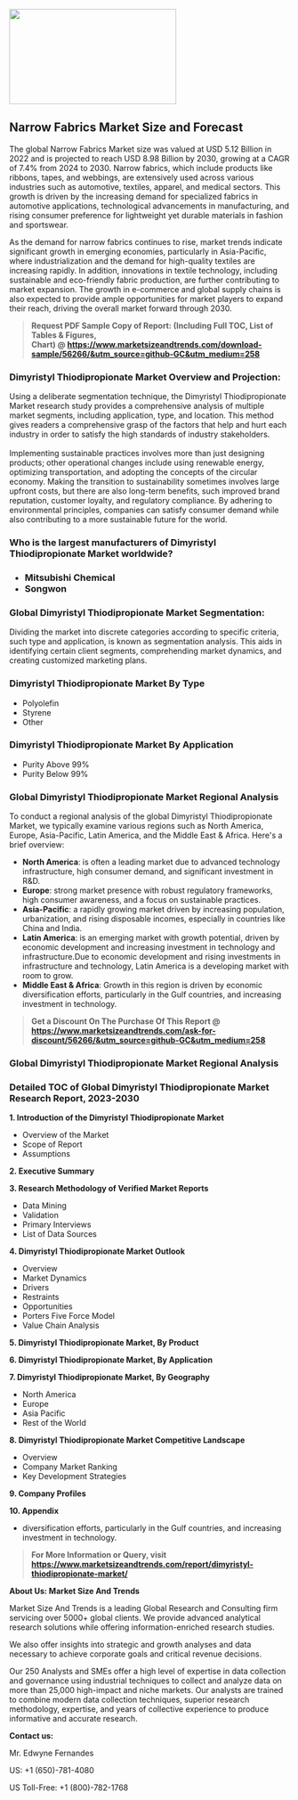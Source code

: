 <p><img class="alignnone size-medium wp-image-20088" src="https://ffe5etoiles.com/wp-content/uploads/2024/12/MST1-300x171.png" alt="" width="300" height="171" /></p><h2>Narrow Fabrics Market Size and Forecast</h2><p>The global Narrow Fabrics Market size was valued at USD 5.12 Billion in 2022 and is projected to reach USD 8.98 Billion by 2030, growing at a CAGR of 7.4% from 2024 to 2030. Narrow fabrics, which include products like ribbons, tapes, and webbings, are extensively used across various industries such as automotive, textiles, apparel, and medical sectors. This growth is driven by the increasing demand for specialized fabrics in automotive applications, technological advancements in manufacturing, and rising consumer preference for lightweight yet durable materials in fashion and sportswear.</p><p>As the demand for narrow fabrics continues to rise, market trends indicate significant growth in emerging economies, particularly in Asia-Pacific, where industrialization and the demand for high-quality textiles are increasing rapidly. In addition, innovations in textile technology, including sustainable and eco-friendly fabric production, are further contributing to market expansion. The growth in e-commerce and global supply chains is also expected to provide ample opportunities for market players to expand their reach, driving the overall market forward through 2030.</p></p><blockquote id="" class=""><strong>Request PDF Sample Copy of Report: (Including Full TOC, List of Tables &amp; Figures, Chart)&nbsp;@&nbsp;<strong><a href="https://www.marketsizeandtrends.com/download-sample/56266/&utm_source=github-GC&utm_medium=258" target="_blank">https://www.marketsizeandtrends.com/download-sample/56266/&utm_source=github-GC&utm_medium=258</a></strong></strong></blockquote><h3 id="" class="">Dimyristyl Thiodipropionate Market&nbsp;Overview and Projection:</h3><p id="" class="">Using a deliberate segmentation technique, the Dimyristyl Thiodipropionate Market research study provides a comprehensive analysis of multiple market segments, including application, type, and location. This method gives readers a comprehensive grasp of the factors that help and hurt each industry in order to satisfy the high standards of industry stakeholders. <br /> <br />Implementing sustainable practices involves more than just designing products; other operational changes include using renewable energy, optimizing transportation, and adopting the concepts of the circular economy. Making the transition to sustainability sometimes involves large upfront costs, but there are also long-term benefits, such improved brand reputation, customer loyalty, and regulatory compliance. By adhering to environmental principles, companies can satisfy consumer demand while also contributing to a more sustainable future for the world.</p><h3 id="" class="">Who is the largest manufacturers of&nbsp;Dimyristyl Thiodipropionate Market worldwide?</h3><h3 class=""><p><ul><li>Mitsubishi Chemical </li><li> Songwon</li></ul></p></h3><h3 id="" class="">Global&nbsp;Dimyristyl Thiodipropionate Market Segmentation:</h3><p id="" class="">Dividing the market into discrete categories according to specific criteria, such type and application, is known as segmentation analysis. This aids in identifying certain client segments, comprehending market dynamics, and creating customized marketing plans.</p><h3 id="" class="">Dimyristyl Thiodipropionate Market&nbsp;By Type</h3><p><p><ul><li>Polyolefin</li><li> Styrene</li><li> Other</p></li></ul></p></p><h3 id="" class="">Dimyristyl Thiodipropionate Market&nbsp;By Application</h3><p class=""><p><ul><li>Purity Above 99%</li><li> Purity Below 99%</li></ul></p></p><h3 id="" class="">Global Dimyristyl Thiodipropionate Market Regional Analysis</h3><p id="" class="">To conduct a regional analysis of the global Dimyristyl Thiodipropionate Market, we typically examine various regions such as North America, Europe, Asia-Pacific, Latin America, and the Middle East &amp; Africa. Here's a brief overview:</p><ul><li><strong>North America</strong>: is often a leading market due to advanced technology infrastructure, high consumer demand, and significant investment in R&amp;D.</li><li><strong>Europe</strong>: strong market presence with robust regulatory frameworks, high consumer awareness, and a focus on sustainable practices.</li><li><strong>Asia-Pacific</strong>: a rapidly growing market driven by increasing population, urbanization, and rising disposable incomes, especially in countries like China and India.</li><li><strong>Latin America</strong>: is an emerging market with growth potential, driven by economic development and increasing investment in technology and infrastructure.Due to economic development and rising investments in infrastructure and technology, Latin America is a developing market with room to grow.</li><li><strong>Middle East &amp; Africa</strong>: Growth in this region is driven by economic diversification efforts, particularly in the Gulf countries, and increasing investment in technology.</li></ul><blockquote id="" class=""><strong>Get a Discount On The Purchase Of This Report @ <strong><a href="https://www.marketsizeandtrends.com/ask-for-discount/56266/&utm_source=github-GC&utm_medium=258" target="_blank">https://www.marketsizeandtrends.com/ask-for-discount/56266/&utm_source=github-GC&utm_medium=258</a></strong></strong></blockquote><h3 id="" class="">Global Dimyristyl Thiodipropionate Market Regional Analysis</h3><h3 id="" class="">Detailed TOC of Global Dimyristyl Thiodipropionate Market Research Report, 2023-2030</h3><p id="" class=""><strong>1. Introduction of the Dimyristyl Thiodipropionate Market</strong></p><ul><li>Overview of the Market</li><li>Scope of Report</li><li>Assumptions</li></ul><p id="" class=""><strong>2. Executive Summary</strong></p><p id="" class=""><strong>3. Research Methodology of Verified Market Reports</strong></p><ul><li>Data Mining</li><li>Validation</li><li>Primary Interviews</li><li>List of Data Sources</li></ul><p id="" class=""><strong>4. Dimyristyl Thiodipropionate Market Outlook</strong></p><ul><li>Overview</li><li>Market Dynamics</li><li>Drivers</li><li>Restraints</li><li>Opportunities</li><li>Porters Five Force Model</li><li>Value Chain Analysis</li></ul><p id="" class=""><strong>5. Dimyristyl Thiodipropionate Market, By Product</strong></p><p id="" class=""><strong>6. Dimyristyl Thiodipropionate Market, By Application</strong></p><p id="" class=""><strong>7. Dimyristyl Thiodipropionate Market, By Geography</strong></p><ul><li>North America</li><li>Europe</li><li>Asia Pacific</li><li>Rest of the World</li></ul><p id="" class=""><strong>8. Dimyristyl Thiodipropionate Market Competitive Landscape</strong></p><ul><li>Overview</li><li>Company Market Ranking</li><li>Key Development Strategies</li></ul><p id="" class=""><strong>9. Company Profiles</strong></p><p id="" class=""><strong>10. Appendix</strong></p><ul><li>diversification efforts, particularly in the Gulf countries, and increasing investment in technology.</li></ul><blockquote id="" class=""><strong>For More Information or Query, visit <strong><strong><a href="https://www.marketsizeandtrends.com/report/dimyristyl-thiodipropionate-market/" target="_blank">https://www.marketsizeandtrends.com/report/dimyristyl-thiodipropionate-market/</a></strong></strong></strong></blockquote><p id="" class=""><strong>About Us: Market Size And Trends</strong></p><p id="" class="">Market Size And Trends is a leading Global Research and Consulting firm servicing over 5000+ global clients. We provide advanced analytical research solutions while offering information-enriched research studies.</p><p id="" class="">We also offer insights into strategic and growth analyses and data necessary to achieve corporate goals and critical revenue decisions.</p><p id="" class="">Our 250 Analysts and SMEs offer a high level of expertise in data collection and governance using industrial techniques to collect and analyze data on more than 25,000 high-impact and niche markets. Our analysts are trained to combine modern data collection techniques, superior research methodology, expertise, and years of collective experience to produce informative and accurate research.</p><p id="" class=""><strong>Contact us:</strong></p><p id="" class="">Mr. Edwyne Fernandes</p><p id="" class="">US: +1 (650)-781-4080</p><p id="" class="">US Toll-Free: +1 (800)-782-1768</p>
